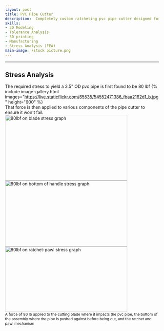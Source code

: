 ```yaml
---
layout: post
title: PVC Pipe Cutter
description:  Completely custom ratcheting pvc pipe cutter designed for larger pipe diameters of 3.5 inches and below.
skills: 
- 3D Modeling
- Tolerance Analysis
- 3D printing
- Manufacturing
- Stress Analysis (FEA)
main-image: /stock picture.png
---
```


---
## Stress Analysis
The required stress to yield a 3.5" OD pvc pipe is first found to be 80 lbf
{% include image-gallery.html images="https://live.staticflickr.com/65535/54552471386_fbaa2162d1_b.jpg" height="600" %}
<br>
That force is then applied to various components of the pipe cutter to ensure it won't fail:
<a data-flickr-embed="true" href="https://www.flickr.com/photos/202895974@N04/54552471366/in/dateposted-public/" title="80lbf on blade stress graph"><img src="https://live.staticflickr.com/65535/54552471366_b993385fbc_w.jpg" width="400" height="215" alt="80lbf on blade stress graph"/></a>
<br> 
<a data-flickr-embed="true" href="https://www.flickr.com/photos/202895974@N04/54552652604/in/dateposted-public/" title="80lbf on bottom of handle stress graph"><img src="https://live.staticflickr.com/65535/54552652604_4ca263b078_w.jpg" width="400" height="216" alt="80lbf on bottom of handle stress graph"/></a>
<br>
<a data-flickr-embed="true" href="https://www.flickr.com/photos/202895974@N04/54552810935/in/dateposted-public/" title="80lbf on ratchet-pawl stress graph"><img src="https://live.staticflickr.com/65535/54552810935_b669234e1f_w.jpg" width="400" height="215" alt="80lbf on ratchet-pawl stress graph"/></a>
<br>
<span style="font-size: 12px">A force of 80 lb applied to the cutting blade where it impacts the pvc pipe, the bottom of the assembly where the pipe is pushed against before being cut, and the ratchet and pawl mechanism</span>  


